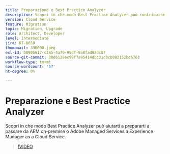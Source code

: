 ```yaml
---
title: Preparazione e Best Practice Analyzer
description: Scopri in che modo Best Practice Analyzer può contribuire a preparare l’applicazione per lo spostamento in Experience Manager as a Cloud Service
version: Cloud Service
feature: Migration
topic: Migration, Upgrade
role: Architect, Developer
level: Intermediate
jira: KT-8659
thumbnail: 336690.jpeg
exl-id: b8905917-c385-4a79-99df-9a0fad98dc87
source-git-commit: 30d6120ec99f7a95414dbc31c0cb002152bd6763
workflow-type: tm+mt
source-wordcount: '57'
ht-degree: 0%

---
```


# Preparazione e Best Practice Analyzer

Scopri in che modo Best Practice Analyzer può aiutarti a prepararti a passare da AEM on-premise o Adobe Managed Services a Experience Manager as a Cloud Service.

>[!VIDEO](https://video.tv.adobe.com/v/336690?quality=12&learn=on)
